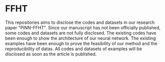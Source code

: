 # FFHT
This repositories aims to disclose the codes and datasets in our research paper "PINN-FFHT". 
Since our manuscript has not been officially published, some codes and datasets are not fully disclosed.
The existing codes have been enough to show the architecture of our neural network.
The existing examples have been enough to prove the feasibility of our method and the reproducibility of datas.
All codes and datasets of examples will be disclosed as soon as the article is published.
